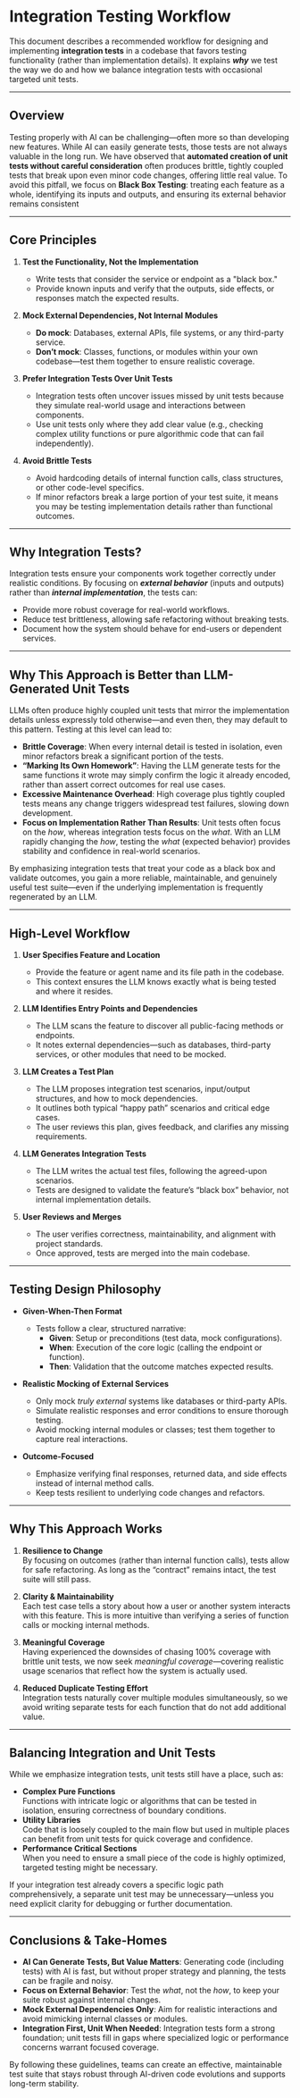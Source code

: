 
# Integration Testing Workflow

This document describes a recommended workflow for designing and implementing **integration tests** in a codebase that favors testing functionality (rather than implementation details). It explains ***why*** we test the way we do and how we balance integration tests with occasional targeted unit tests.

---

## Overview

Testing properly with AI can be challenging—often more so than developing new features. While AI can easily generate tests, those tests are not always valuable in the long run. We have observed that **automated creation of unit tests without careful consideration** often produces brittle, tightly coupled tests that break upon even minor code changes, offering little real value. To avoid this pitfall, we focus on **Black Box Testing**: treating each feature as a whole, identifying its inputs and outputs, and ensuring its external behavior remains consistent

---

## Core Principles

1. **Test the Functionality, Not the Implementation**  
   - Write tests that consider the service or endpoint as a "black box."  
   - Provide known inputs and verify that the outputs, side effects, or responses match the expected results.

2. **Mock External Dependencies, Not Internal Modules**  
   - **Do mock**: Databases, external APIs, file systems, or any third-party service.  
   - **Don’t mock**: Classes, functions, or modules within your own codebase—test them together to ensure realistic coverage.  

3. **Prefer Integration Tests Over Unit Tests**  
   - Integration tests often uncover issues missed by unit tests because they simulate real-world usage and interactions between components.  
   - Use unit tests only where they add clear value (e.g., checking complex utility functions or pure algorithmic code that can fail independently).  

4. **Avoid Brittle Tests**  
   - Avoid hardcoding details of internal function calls, class structures, or other code-level specifics.  
   - If minor refactors break a large portion of your test suite, it means you may be testing implementation details rather than functional outcomes.

---

## Why Integration Tests?

Integration tests ensure your components work together correctly under realistic conditions. By focusing on ***external behavior*** (inputs and outputs) rather than ***internal implementation***, the tests can:
- Provide more robust coverage for real-world workflows.  
- Reduce test brittleness, allowing safe refactoring without breaking tests.  
- Document how the system should behave for end-users or dependent services.

---

## Why This Approach is Better than LLM-Generated Unit Tests

LLMs often produce highly coupled unit tests that mirror the implementation details unless expressly told otherwise—and even then, they may default to this pattern. Testing at this level can lead to:

- **Brittle Coverage**: When every internal detail is tested in isolation, even minor refactors break a significant portion of the tests.  
- **“Marking Its Own Homework”**: Having the LLM generate tests for the same functions it wrote may simply confirm the logic it already encoded, rather than assert correct outcomes for real use cases.  
- **Excessive Maintenance Overhead**: High coverage plus tightly coupled tests means any change triggers widespread test failures, slowing down development.  
- **Focus on Implementation Rather Than Results**: Unit tests often focus on the *how*, whereas integration tests focus on the *what*. With an LLM rapidly changing the *how*, testing the *what* (expected behavior) provides stability and confidence in real-world scenarios.

By emphasizing integration tests that treat your code as a black box and validate outcomes, you gain a more reliable, maintainable, and genuinely useful test suite—even if the underlying implementation is frequently regenerated by an LLM.

---

## High-Level Workflow

1. **User Specifies Feature and Location**  
   - Provide the feature or agent name and its file path in the codebase.  
   - This context ensures the LLM knows exactly what is being tested and where it resides.

2. **LLM Identifies Entry Points and Dependencies**  
   - The LLM scans the feature to discover all public-facing methods or endpoints.  
   - It notes external dependencies—such as databases, third-party services, or other modules that need to be mocked.

3. **LLM Creates a Test Plan**  
   - The LLM proposes integration test scenarios, input/output structures, and how to mock dependencies.  
   - It outlines both typical “happy path” scenarios and critical edge cases.  
   - The user reviews this plan, gives feedback, and clarifies any missing requirements.

4. **LLM Generates Integration Tests**  
   - The LLM writes the actual test files, following the agreed-upon scenarios.  
   - Tests are designed to validate the feature’s “black box” behavior, not internal implementation details.

5. **User Reviews and Merges**  
   - The user verifies correctness, maintainability, and alignment with project standards.  
   - Once approved, tests are merged into the main codebase.

---

## Testing Design Philosophy

- **Given-When-Then Format**  
  - Tests follow a clear, structured narrative:
    - **Given**: Setup or preconditions (test data, mock configurations).  
    - **When**: Execution of the core logic (calling the endpoint or function).  
    - **Then**: Validation that the outcome matches expected results.

- **Realistic Mocking of External Services**  
  - Only mock *truly external* systems like databases or third-party APIs.  
  - Simulate realistic responses and error conditions to ensure thorough testing.  
  - Avoid mocking internal modules or classes; test them together to capture real interactions.

- **Outcome-Focused**  
  - Emphasize verifying final responses, returned data, and side effects instead of internal method calls.  
  - Keep tests resilient to underlying code changes and refactors.

---

## Why This Approach Works

1. **Resilience to Change**  
   By focusing on outcomes (rather than internal function calls), tests allow for safe refactoring. As long as the “contract” remains intact, the test suite will still pass.

2. **Clarity & Maintainability**  
   Each test case tells a story about how a user or another system interacts with this feature. This is more intuitive than verifying a series of function calls or mocking internal methods.

3. **Meaningful Coverage**  
   Having experienced the downsides of chasing 100% coverage with brittle unit tests, we now seek *meaningful coverage*—covering realistic usage scenarios that reflect how the system is actually used.

4. **Reduced Duplicate Testing Effort**  
   Integration tests naturally cover multiple modules simultaneously, so we avoid writing separate tests for each function that do not add additional value.

---

## Balancing Integration and Unit Tests

While we emphasize integration tests, unit tests still have a place, such as:

- **Complex Pure Functions**  
  Functions with intricate logic or algorithms that can be tested in isolation, ensuring correctness of boundary conditions.
- **Utility Libraries**  
  Code that is loosely coupled to the main flow but used in multiple places can benefit from unit tests for quick coverage and confidence.
- **Performance Critical Sections**  
  When you need to ensure a small piece of the code is highly optimized, targeted testing might be necessary.

If your integration test already covers a specific logic path comprehensively, a separate unit test may be unnecessary—unless you need explicit clarity for debugging or further documentation.

---

## Conclusions & Take-Homes

- **AI Can Generate Tests, But Value Matters**: Generating code (including tests) with AI is fast, but without proper strategy and planning, the tests can be fragile and noisy.  
- **Focus on External Behavior**: Test the *what*, not the *how*, to keep your suite robust against internal changes.  
- **Mock External Dependencies Only**: Aim for realistic interactions and avoid mimicking internal classes or modules.  
- **Integration First, Unit When Needed**: Integration tests form a strong foundation; unit tests fill in gaps where specialized logic or performance concerns warrant focused coverage.

By following these guidelines, teams can create an effective, maintainable test suite that stays robust through AI-driven code evolutions and supports long-term stability.
